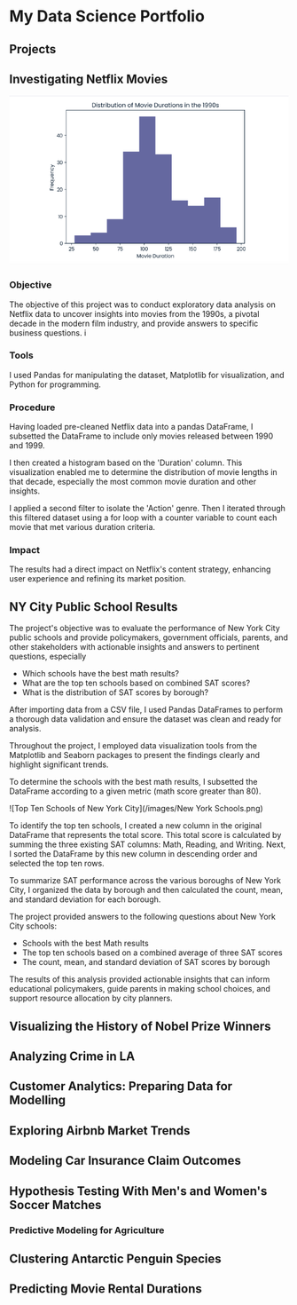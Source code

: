 # My Data Science Portfolio

## Projects

## Investigating Netflix Movies
![Netflix Movies of the 1990s](/images/Netflix.png) 
### Objective
The objective of this project was to conduct exploratory data analysis on Netflix data to uncover insights into movies from the 1990s, a pivotal decade in the modern film industry, and provide answers to specific business questions.
i
### Tools
I  used Pandas for manipulating the dataset, Matplotlib for visualization, and Python for programming.
### Procedure
Having loaded pre-cleaned Netflix data into a pandas DataFrame, I subsetted the DataFrame to include only movies released between 1990 and 1999.

I then created a histogram based on the 'Duration' column. This visualization enabled me to determine the distribution of movie lengths in that decade, especially the most common movie duration and other insights.

I applied a second filter to isolate the 'Action' genre. Then I iterated through this filtered dataset using a for loop with a counter variable to count each movie that met various duration criteria.
### Impact
The results had a direct impact on Netflix's content strategy, enhancing user experience and refining its market position.

## NY City Public School Results
The project's objective was to evaluate the performance of New York City public schools and provide policymakers, government officials, parents, and other stakeholders with actionable insights and answers to pertinent questions, especially
- Which schools have the best math results?
- What are the top ten schools based on combined SAT scores?
- What is the distribution of SAT scores by borough?

After importing data from a CSV file, I used Pandas DataFrames to perform a thorough data validation and ensure the dataset was clean and ready for analysis. 

Throughout the project, I employed data visualization tools from the Matplotlib and Seaborn packages to present the findings clearly and highlight significant trends.

To determine the schools with the best math results, I subsetted the DataFrame according to a given metric (math score greater than 80).

![Top Ten Schools of New York City](/images/New York Schools.png)

To identify the top ten schools, I created a new column in the original DataFrame that represents the total score. This total score is calculated by summing the three existing SAT columns: Math, Reading, and Writing. Next, I sorted the DataFrame by this new column in descending order and selected the top ten rows.

To summarize SAT performance across the various boroughs of New York City, I organized the data by borough and then calculated the count, mean, and standard deviation for each borough.

The project provided answers to the following questions about New York City schools:
- Schools with the best Math results
- The top ten schools based on a combined average of three SAT scores
- The count, mean, and standard deviation of SAT scores by borough

The results of this analysis provided actionable insights that can inform educational policymakers, guide parents in making school choices, and support resource allocation by city planners.



## Visualizing the History of Nobel Prize Winners

## Analyzing Crime in LA

## Customer Analytics: Preparing Data for Modelling

## Exploring Airbnb Market Trends

## Modeling Car Insurance Claim Outcomes

## Hypothesis Testing With Men's and Women's Soccer Matches

### Predictive Modeling for Agriculture

##  Clustering Antarctic Penguin Species

## Predicting Movie Rental Durations 


